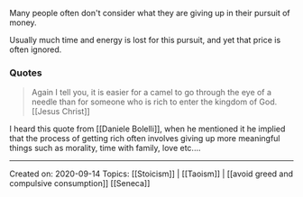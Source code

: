 Many people often don't consider what they are giving up in their pursuit of money.

Usually much time and energy is lost for this pursuit, and yet that price is often ignored.


### Quotes
> Again I tell you, it is easier for a camel to go through the eye of a needle than for someone who is rich to enter the kingdom of God. 
> [[Jesus Christ]]

I heard this quote from [[Daniele Bolelli]], when he mentioned it he implied that the process of getting rich often involves giving up more meaningful things such as morality, time with family, love etc....

-------------------
Created on: 2020-09-14
Topics: [[Stoicism]] | [[Taoism]] | [[avoid greed and compulsive consumption]] [[Seneca]]